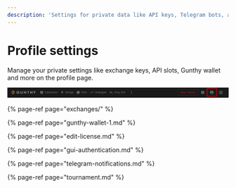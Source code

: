 ```yaml
---
description: 'Settings for private data like API keys, Telegram bots, and more.'
---
```


# Profile settings

Manage your private settings like exchange keys, API slots, Gunthy wallet and more on the profile page. 

![](../../.gitbook/assets/image%20%2846%29.png)

{% page-ref page="exchanges/" %}

{% page-ref page="gunthy-wallet-1.md" %}

{% page-ref page="edit-license.md" %}

{% page-ref page="gui-authentication.md" %}

{% page-ref page="telegram-notifications.md" %}

{% page-ref page="tournament.md" %}




